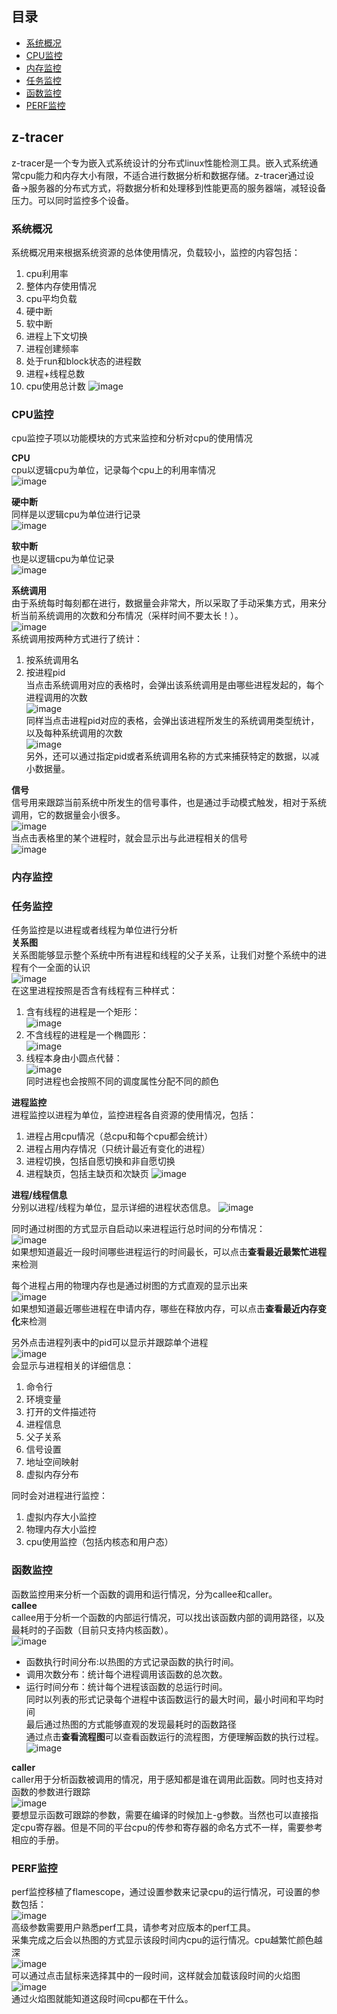 ## 目录
* [系统概况](#系统概况)
* [CPU监控](#cpu监控)
* [内存监控](#内存监控)
* [任务监控](#任务监控)
* [函数监控](#函数监控)
* [PERF监控](#perf监控)

## z-tracer
z-tracer是一个专为嵌入式系统设计的分布式linux性能检测工具。嵌入式系统通常cpu能力和内存大小有限，不适合进行数据分析和数据存储。z-tracer通过设备->服务器的分布式方式，将数据分析和处理移到性能更高的服务器端，减轻设备压力。可以同时监控多个设备。

### 系统概况
系统概况用来根据系统资源的总体使用情况，负载较小，监控的内容包括：
1. cpu利用率
2. 整体内存使用情况
3. cpu平均负载
4. 硬中断
5. 软中断
6. 进程上下文切换
7. 进程创建频率
8. 处于run和block状态的进程数
9. 进程+线程总数
10. cpu使用总计数
![image](http://z-tracer.github.io/img/summary.png)

### CPU监控
cpu监控子项以功能模块的方式来监控和分析对cpu的使用情况<br>

**CPU**<br>
cpu以逻辑cpu为单位，记录每个cpu上的利用率情况<br>
![image](http://z-tracer.github.io/img/cpu_cpus.png)<br>

**硬中断**<br>
同样是以逻辑cpu为单位进行记录<br>
![image](http://z-tracer.github.io/img/cpu_interrupts.png)<br>

**软中断**<br>
也是以逻辑cpu为单位记录<br>
![image](http://z-tracer.github.io/img/cpu_softirqs.png)<br>

**系统调用**<br>
由于系统每时每刻都在进行，数据量会非常大，所以采取了手动采集方式，用来分析当前系统调用的次数和分布情况（采样时间不要太长！）。<br>
![image](http://z-tracer.github.io/img/syscalls.png)<br>
系统调用按两种方式进行了统计：<br>
1. 按系统调用名<br>
2. 按进程pid<br>
当点击系统调用对应的表格时，会弹出该系统调用是由哪些进程发起的，每个进程调用的次数<br>
![image](http://z-tracer.github.io/img/syscalls_bysyscall.png)<br>
同样当点击进程pid对应的表格，会弹出该进程所发生的系统调用类型统计，以及每种系统调用的次数<br>
![image](http://z-tracer.github.io/img/syscalls_bypid.png)<br>
另外，还可以通过指定pid或者系统调用名称的方式来捕获特定的数据，以减小数据量。

**信号**<br>
信号用来跟踪当前系统中所发生的信号事件，也是通过手动模式触发，相对于系统调用，它的数据量会小很多。<br>
![image](http://z-tracer.github.io/img/signal.png)<br>
当点击表格里的某个进程时，就会显示出与此进程相关的信号<br>
![image](http://z-tracer.github.io/img/signal_pid.png)<br>

### 内存监控

### 任务监控
任务监控是以进程或者线程为单位进行分析<br>
**关系图**<br>
关系图能够显示整个系统中所有进程和线程的父子关系，让我们对整个系统中的进程有个一全面的认识<br>
![image](http://z-tracer.github.io/img/pstree.svg)<br>
在这里进程按照是否含有线程有三种样式：<br>
1. 含有线程的进程是一个矩形：<br>
![image](http://z-tracer.github.io/img/pstree_hasthread.png)<br>
2. 不含线程的进程是一个椭圆形：<br>
![image](http://z-tracer.github.io/img/pstree_nothread.png)<br>
3. 线程本身由小圆点代替：<br>
![image](http://z-tracer.github.io/img/pstree_thread.png)<br>
同时进程也会按照不同的调度属性分配不同的颜色<br>

**进程监控**<br>
进程监控以进程为单位，监控进程各自资源的使用情况，包括：<br>
1. 进程占用cpu情况（总cpu和每个cpu都会统计）
2. 进程占用内存情况（只统计最近有变化的进程）
3. 进程切换，包括自愿切换和非自愿切换
4. 进程缺页，包括主缺页和次缺页
![image](http://z-tracer.github.io/img/process_monitor.png)<br>

**进程/线程信息**<br>
分别以进程/线程为单位，显示详细的进程状态信息。
![image](http://z-tracer.github.io/img/process_info.png)<br>

同时通过树图的方式显示自启动以来进程运行总时间的分布情况：<br>
![image](http://z-tracer.github.io/img/process_cpu.png)<br>
如果想知道最近一段时间哪些进程运行的时间最长，可以点击**查看最近最繁忙进程**来检测<br>

每个进程占用的物理内存也是通过树图的方式直观的显示出来<br>
![image](http://z-tracer.github.io/img/process_mem.png)<br>
如果想知道最近哪些进程在申请内存，哪些在释放内存，可以点击**查看最近内存变化**来检测<br>

另外点击进程列表中的pid可以显示并跟踪单个进程<br>
![image](http://z-tracer.github.io/img/task.png)<br>
会显示与进程相关的详细信息：<br>
1. 命令行
2. 环境变量
3. 打开的文件描述符
4. 进程信息
5. 父子关系
6. 信号设置
7. 地址空间映射
8. 虚拟内存分布<br>

同时会对进程进行监控：<br>
1. 虚拟内存大小监控
2. 物理内存大小监控
3. cpu使用监控（包括内核态和用户态）

### 函数监控
函数监控用来分析一个函数的调用和运行情况，分为callee和caller。<br>
**callee**<br>
callee用于分析一个函数的内部运行情况，可以找出该函数内部的调用路径，以及最耗时的子函数（目前只支持内核函数）。<br>
![image](http://z-tracer.github.io/img/function_callee.png)<br>
* 函数执行时间分布:以热图的方式记录函数的执行时间。<br>
* 调用次数分布：统计每个进程调用该函数的总次数。<br>
* 运行时间分布：统计每个进程该函数的总运行时间。<br>
同时以列表的形式记录每个进程中该函数运行的最大时间，最小时间和平均时间<br>
最后通过热图的方式能够直观的发现最耗时的函数路径<br>
通过点击**查看流程图**可以查看函数运行的流程图，方便理解函数的执行过程。<br>
![image](http://z-tracer.github.io/img/functree.svg)<br>

**caller**<br>
caller用于分析函数被调用的情况，用于感知都是谁在调用此函数。同时也支持对函数的参数进行跟踪<br>
![image](http://z-tracer.github.io/img/function_caller.png)<br>
要想显示函数可跟踪的参数，需要在编译的时候加上-g参数。当然也可以直接指定cpu寄存器。但是不同的平台cpu的传参和寄存器的命名方式不一样，需要参考相应的手册。<br>

### PERF监控
perf监控移植了flamescope，通过设置参数来记录cpu的运行情况，可设置的参数包括：<br>
![image](http://z-tracer.github.io/img/perf_setting.png)<br>
高级参数需要用户熟悉perf工具，请参考对应版本的perf工具。<br>
采集完成之后会以热图的方式显示该段时间内cpu的运行情况。cpu越繁忙颜色越深<br>
![image](http://z-tracer.github.io/img/perf_heatmap.png)<br>
可以通过点击鼠标来选择其中的一段时间，这样就会加载该段时间的火焰图<br>
![image](http://z-tracer.github.io/img/perf_flame.png)<br>
通过火焰图就能知道这段时间cpu都在干什么。

